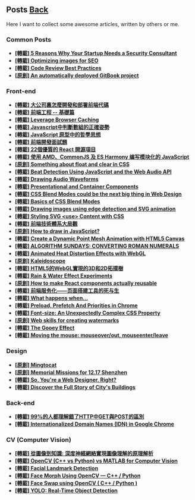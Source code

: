 ## Posts	[Back](./../README.md)

Here I want to collect some awesome articles, written by others or me.

### Common Posts

- [**\[轉載\] 5 Reasons Why Your Startup Needs a Security Consultant**](./security_consultant/security_consultant.md)
- [**\[轉載\] Optimizing images for SEO**](./optimize_image_for_seo/optimize_image_for_seo.md)
- [**\[轉載\] Code Review Best Practices**](./code_review_best_practices/code_review_best_practices.md)
- [**\[原創\] An automatically deployed GitBook project**](./auto_deployed_gitbook_projects/auto_deployed_gitbook_projects.md)

### Front-end

- [**\[轉載\] 大公司裏怎麼開發和部署前端代碼**](./frontend_code_in_big_company/frontend_code_in_big_company.md)
- [**\[轉載\] 前端工程 -- 基礎篇**](./base_frontend/base_frontend.md)
- [**\[轉載\] Leverage Browser Caching**](./leverage_browser_caching/leverage_browser_caching.md)
- [**\[轉載\] Javascript中判斷數組的正確姿勢**](./array_inference_in_javascript/array_inference_in_javascript.md)
- [**\[轉載\] JavaScript 原型中的哲學思想**](./prototype_of_javascript/prototype_of_javascript.md)
- [**\[轉載\] 前端開發面試題**](./frontend_interview/frontend_interview.md)
- [**\[轉載\] 22個優質的 React 開源項目**](./22_react_opensrc/22_react_opensrc.md)
- [**\[轉載\] 使用 AMD、CommonJS 及 ES Harmony 编写模块化的 JavaScript**](./modular_js_with_style/modular_js_with_style.md)
- [**\[原創\] Something about float and clear in CSS**](./float_clear/float_clear.md)
- [**\[轉載\] Beat Detection Using JavaScript and the Web Audio API**](./bpm_detection_with_javascript/bpm_detection_with_javascript.md)
- [**\[轉載\] Drawing Audio Waveforms**](./drawing_audio_waveforms/drawing_audio_waveforms.md)
- [**\[轉載\] Presentational and Container Components**](./presentational_and_container_components/presentational_and_container_components.md)
- [**\[轉載\] CSS Blend Modes could be the next big thing in Web Design**](./css_blend_mode/css_blend_mode.md)
- [**\[轉載\] Basics of CSS Blend Modes**](./basics_of_css_blend_mode/basics_of_css_blend_mode.md)
- [**\[轉載\] Drawing images using edge detection and SVG animation**](./draw_image_using_edge_detection_and_svg/draw_image_using_edge_detection_and_svg.md)
- [**\[轉載\] Styling SVG &lt;use&gt; Content with CSS**](./style_svg_use/style_svg_use.md)
- [**\[轉載\] 前端技術體系大局觀**](./whole_front_end/whole_front_end.md)
- [**\[原創\] How to draw in JavaScript?**](./how_to_draw/how_to_draw.md)
- [**\[轉載\] Create a Dynamic Point Mesh Animation with HTML5 Canvas**](./point_mesh/point_mesh.md)
- [**\[轉載\] ALGORITHM SUNDAYS: CONVERTING ROMAN NUMERALS**](./converting_roman_numerals/converting_roman_numerals.md)
- [**\[轉載\] Animated Heat Distortion Effects with WebGL**](./heat_distortion/heat_distortion.md)
- [**\[原創\] Kaleidoscope**](./kaleidoscope/kaleidoscope.md)
- [**\[轉載\] HTML5的WebGL實現的3D和2D拓撲樹**](./topological_webgl/topological_webgl.md)
- [**\[轉載\] Rain & Water Effect Experiments**](./rain/rain.md)
- [**\[原創\] How to make React components actually reusable**](./reusable_react_components/reusable_react_components.md)
- [**\[轉載\] 前端服务化——页面搭建工具的死与生**](./IDE/IDE.md)
- [**\[轉載\] What happens when...**](./what_happens_when/what_happens_when.md)
- [**\[轉載\] Preload, Prefetch And Priorities in Chrome**](./preload_prefetch_chrome/preload_prefetch_chrome.md)
- [**\[轉載\] Font-size: An Unexpectedly Complex CSS Property**](./complex_font_size/complex_font_size.md)
- [**\[原創\] Web skills for creating watermarks**](./create_watermarks_with_canvas/create_watermarks_with_canvas.md)
- [**\[轉載\] The Gooey Effect**](./the_gooey_effect/the_gooey_effect.md)
- [**\[轉載\] Moving the mouse: mouseover/out, mouseenter/leave**](./mouse_event/mouse_event.md)

### Design

- [**\[原創\] Mingtocat**](./mingtocat/mingtocat.md)
- [**\[原創\] Memorial Missions for 12.17 Shenzhen**](./1217_mission_of_shenzhen/1217_mission_of_shenzhen.md)
- [**\[轉載\] So, You're a Web Designer, Right?**](./so_a_web_designer/so_a_web_designer.md)
- [**\[轉載\] Discover the Full Story of City's Buildings**](./discover_city/discover_city.md)

### Back-end

- [**\[轉載\] 99%的人都理解錯了HTTP中GET與POST的區別**](./http_and_get/http_and_get.md)
- [**\[轉載\] Internationalized Domain Names (IDN) in Google Chrome**](./idn/idn.md)

### CV (Computer Vision)

- [**\[轉載\] 從圖像到知識: 深度神經網絡實現圖像理解的原理解析**](./dnn_2_image/dnn_2_image.md)
- [**\[轉載\] OpenCV (C++ vs Python) vs MATLAB for Computer Vision**](./opencv_vs_matlab/opencv_vs_matlab.md)
- [**\[轉載\] Facial Landmark Detection**](./facial_landmark/facial_landmark.md)
- [**\[轉載\] Face Morph Using OpenCV — C++ / Python**](./face_morph/face_morph.md)
- [**\[轉載\] Face Swap using OpenCV ( C++ / Python )**](./face_swap/face_swap.md)
- [**\[轉載\] YOLO: Real-Time Object Detection**](./yolo/yolo.md)

